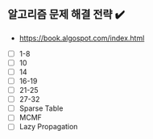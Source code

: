 ## 알고리즘 문제 해결 전략 :heavy_check_mark:

- https://book.algospot.com/index.html

- [ ] 1-8 <br>
- [ ] 10 <br>
- [ ] 14 <br>
- [ ] 16-19 <br>
- [ ] 21-25 <br>
- [ ] 27-32 <br>
- [ ] Sparse Table <br>
- [ ] MCMF <br>
- [ ] Lazy Propagation <br>
